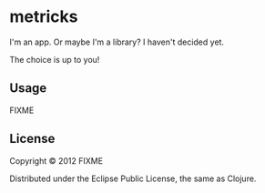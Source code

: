 # metricks

I'm an app. Or maybe I'm a library? I haven't decided yet. 

The choice is up to you!

## Usage

FIXME

## License

Copyright © 2012 FIXME

Distributed under the Eclipse Public License, the same as Clojure.

